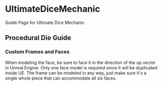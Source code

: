 # UltimateDiceMechanic
Guide Page for Ultimate Dice Mechanic

## Procedural Die Guide

### Custom Frames and Faces
When modeling the face, be sure to face it in the direction of the up vector in Unreal Engine. Only one face model is required since it will be duplicated inside UE.
The frame can be modeled in any way, just make sure it's a single whole piece that can accommodate all six faces.
